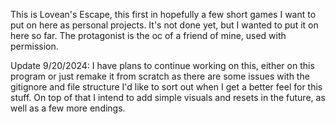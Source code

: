 This is Lovean's Escape, this first in hopefully a few short games I want to put on here as personal projects. It's not done yet, but I wanted to put it on here so far. 
The protagonist is the oc of a friend of mine, used with permission. 

Update 9/20/2024: I have plans to continue working on this, either on this program or just remake it from scratch as there are some issues with the gitignore and file structure I'd like to sort out when I get a better feel for this stuff. On top of that I intend to add simple visuals and resets in the future, as well as a few more endings.

